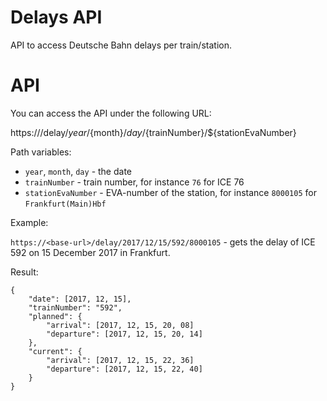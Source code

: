 # Delays API

API to access Deutsche Bahn delays per train/station.

# API

You can access the API under the following URL:

https://<base-url>/delay/${year}/${month}/${day}/${trainNumber}/${stationEvaNumber}

Path variables:

* `year`, `month`, `day` - the date
* `trainNumber` - train number, for instance `76` for ICE 76
* `stationEvaNumber` - EVA-number of the station, for instance `8000105` for `Frankfurt(Main)Hbf`

Example:

`https://<base-url>/delay/2017/12/15/592/8000105` - gets the delay of ICE 592 on 15 December 2017 in Frankfurt.

Result:

```
{
	"date": [2017, 12, 15],
	"trainNumber": "592",
	"planned": {
		"arrival": [2017, 12, 15, 20, 08]
		"departure": [2017, 12, 15, 20, 14]
	},
	"current": {
		"arrival": [2017, 12, 15, 22, 36]
		"departure": [2017, 12, 15, 22, 40]
	}
}
```
